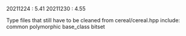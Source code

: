 20211224 : 5.41
20211230 : 4.55


Type files that still have to be cleaned from cereal/cereal.hpp include:
    common
    polymorphic
    base_class
    bitset
